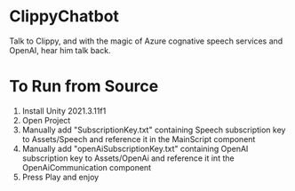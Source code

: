 # ClippyChatbot

Talk to Clippy, and with the magic of Azure cognative speech services and OpenAI, hear him talk back.

# To Run from Source
1. Install Unity 2021.3.11f1
2. Open Project
3. Manually add "SubscriptionKey.txt" containing Speech subscription key to Assets/Speech and reference it in the MainScript component
4. Manually add "openAiSubscriptionKey.txt" containing OpenAI subscription key to Assets/OpenAi and reference it int the OpenAiCommunication component
5. Press Play and enjoy
